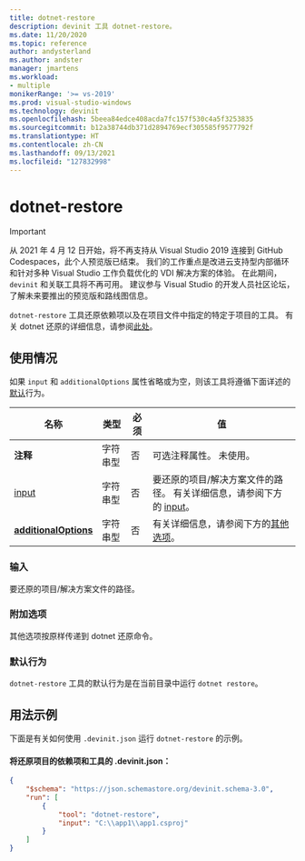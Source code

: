 ```yaml
---
title: dotnet-restore
description: devinit 工具 dotnet-restore。
ms.date: 11/20/2020
ms.topic: reference
author: andysterland
ms.author: andster
manager: jmartens
ms.workload:
- multiple
monikerRange: '>= vs-2019'
ms.prod: visual-studio-windows
ms.technology: devinit
ms.openlocfilehash: 5beea84edce408acda7fc157f530c4a5f3253835
ms.sourcegitcommit: b12a38744db371d2894769ecf305585f9577792f
ms.translationtype: HT
ms.contentlocale: zh-CN
ms.lasthandoff: 09/13/2021
ms.locfileid: "127832998"
---
```

# <a name="dotnet-restore"></a>dotnet-restore

> [!IMPORTANT]
> 从 2021 年 4 月 12 日开始，将不再支持从 Visual Studio 2019 连接到 GitHub Codespaces，此个人预览版已结束。 我们的工作重点是改进云支持型内部循环和针对多种 Visual Studio 工作负载优化的 VDI 解决方案的体验。 在此期间，`devinit` 和关联工具将不再可用。 建议参与 Visual Studio 的开发人员社区论坛，了解未来要推出的预览版和路线图信息。

`dotnet-restore` 工具还原依赖项以及在项目文件中指定的特定于项目的工具。 有关 dotnet 还原的详细信息，请参阅[此处](/dotnet/core/tools/dotnet-restore)。

## <a name="usage"></a>使用情况

如果 `input` 和 `additionalOptions` 属性省略或为空，则该工具将遵循下面详述的[默认](#default-behavior)行为。

| 名称                                             | 类型   | 必须 | 值                                                                                |
|--------------------------------------------------|--------|----------|--------------------------------------------------------------------------------------|
| **注释**                                     | 字符串型 | 否       | 可选注释属性。 未使用。                                                |
| [input](#input)                              | 字符串型 | 否       | 要还原的项目/解决方案文件的路径。 有关详细信息，请参阅下方的 [input](#input)。 |
| [**additionalOptions**](#additional-options)     | 字符串型 | 否       | 有关详细信息，请参阅下方的[其他选项](#additional-options)。                     |

### <a name="input"></a>输入

要还原的项目/解决方案文件的路径。

### <a name="additional-options"></a>附加选项

其他选项按原样传递到 dotnet 还原命令。

### <a name="default-behavior"></a>默认行为

`dotnet-restore` 工具的默认行为是在当前目录中运行 `dotnet restore`。

## <a name="example-usage"></a>用法示例
下面是有关如何使用 `.devinit.json` 运行 `dotnet-restore` 的示例。

#### <a name="devinitjson-that-will-restore-dependencies-and-tools-of-a-project"></a>将还原项目的依赖项和工具的 .devinit.json：
```json
{
    "$schema": "https://json.schemastore.org/devinit.schema-3.0",
    "run": [
        {
            "tool": "dotnet-restore",
            "input": "C:\\app1\\app1.csproj"
        }
    ]
}
```